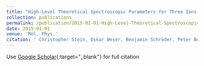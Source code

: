 ```yaml
---
title: "High-Level Theoretical Spectroscopic Parameters for Three Ions of Astrochemical Interest"
collection: publications
permalink: /publication/2015-01-01-High-Level-Theoretical-Spectroscopic-Parameters-for-Three-Ions-of-Astrochemical-Interest
date: 2015-01-01
venue: 'Mol. Phys.'
citation: ' Christopher Stein, Oskar Weser, Benjamin Schröder, Peter Botschwina; High-Level Theoretical Spectroscopic Parameters for Three Ions of Astrochemical Interest.; Mol. Phys., 2015.'
---
```

Use [Google Scholar](https://scholar.google.com/scholar?q=High+Level+Theoretical+Spectroscopic+Parameters+for+Three+Ions+of+Astrochemical+Interest){:target="_blank"} for full citation